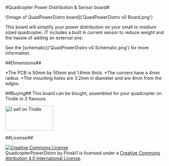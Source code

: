 #Quadcopter Power Distribution & Sensor board#

![Image of QuadPowerDistro board]('QuadPowerDistro v0 Board.png')

This board will simplify your power distribution on your small to medium sized quadcopter. IT includes a built in current sensor to reduce weight and the hassle of adding an external one.

See the [schematic]('QuadPowerDistro v0 Schematic.png') for more information.

##Dimensions##

*The PCB is 50mm by 50mm and 1.6mm thick.
*The corners have a 4mm radius.
*The mounting holes are 3.2mm in diameter and are 4mm from the edges.

##Buying##
This board can be bought, assembled for your quadcopter on Tindie in 3 flavours.

<a href="https://www.tindie.com/stores/Pinski1/?ref=offsite_badges&utm_source=sellers_Pinski1&utm_medium=badges&utm_campaign=badge_medium"><img src="https://d2ss6ovg47m0r5.cloudfront.net/badges/tindie-mediums.png" alt="I sell on Tindie" width="150" height="78"></a>

##License##

<a rel="license" href="http://creativecommons.org/licenses/by/4.0/"><img alt="Creative Commons License" style="border-width:0" src="https://i.creativecommons.org/l/by/4.0/88x31.png" /></a><br /><span xmlns:dct="http://purl.org/dc/terms/" property="dct:title">QuadcopterPowerDistro</span> by <span xmlns:cc="http://creativecommons.org/ns#" property="cc:attributionName">Pinski1</span> is licensed under a <a rel="license" href="http://creativecommons.org/licenses/by/4.0/">Creative Commons Attribution 4.0 International License</a>.
